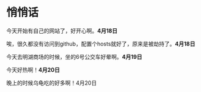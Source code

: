 # 悄悄话

今天开始有自己的网站了，好开心啊。**4月18日**

唉，很久都没有访问到github，配置个hosts就好了，原来是被劫持了。**4月18日**

今天去明湖商场的时候，坐的6号公交车好晕啊。**4月19日**

今天好热啊！**4月20日**

晚上的时候乌龟吃的好多啊！4月20日